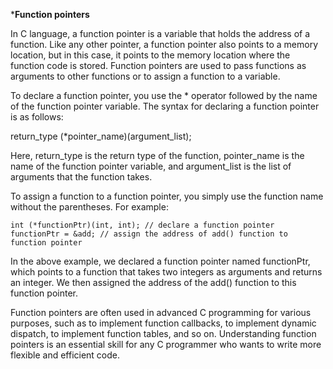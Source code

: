 ***Function pointers**

In C language, a function pointer is a variable that holds the address of a function. Like any other pointer, a function pointer also points to a memory location, but in this case, it points to the memory location where the function code is stored. Function pointers are used to pass functions as arguments to other functions or to assign a function to a variable.

To declare a function pointer, you use the * operator followed by the name of the function pointer variable. The syntax for declaring a function pointer is as follows:

return_type (*pointer_name)(argument_list);

Here, return_type is the return type of the function, pointer_name is the name of the function pointer variable, and argument_list is the list of arguments that the function takes.

To assign a function to a function pointer, you simply use the function name without the parentheses. For example:

`int (*functionPtr)(int, int); // declare a function pointer`
`functionPtr = &add; // assign the address of add() function to function pointer`

In the above example, we declared a function pointer named functionPtr, which points to a function that takes two integers as arguments and returns an integer. We then assigned the address of the add() function to this function pointer.

Function pointers are often used in advanced C programming for various purposes, such as to implement function callbacks, to implement dynamic dispatch, to implement function tables, and so on. Understanding function pointers is an essential skill for any C programmer who wants to write more flexible and efficient code.
